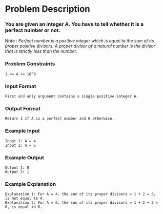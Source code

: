 # Problem Description

### You are given an integer A. You have to tell whether it is a perfect number or not.

Note : _Perfect number is a positive integer which is equal to the sum of its proper positive divisors.
A proper divisor of a natural number is the divisor that is strictly less than the number._

### Problem Constraints

```
1 <= A <= 10^6
```

### Input Format

```
First and only argument contains a single positive integer A.
```

### Output Format

```
Return 1 if A is a perfect number and 0 otherwise.
```

### Example Input

```
Input 1: A = 4
Input 2: A = 6
```

### Example Output

```
Output 1: 0
Output 2: 1
```

### Example Explanation

```
Explanation 1: For A = 4, the sum of its proper divisors = 1 + 2 = 3, is not equal to 4.
Explanation 2: For A = 6, the sum of its proper divisors = 1 + 2 + 3 = 6, is equal to 6.
```
